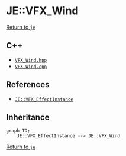 # JE::VFX_Wind

[Return to `je`](/docs/je.md)

## C++

- [`VFX_Wind.hpp`](/src/je/VFX_Wind.hpp)
- [`VFX_Wind.cpp`](/src/je/VFX_Wind.cpp)

## References

- [`JE::VFX_EffectInstance`](/docs/je/VFX_EffectInstance.md)

## Inheritance

```mermaid
graph TD;
    JE::VFX_EffectInstance --> JE::VFX_Wind
```

[Return to `je`](/docs/je.md)